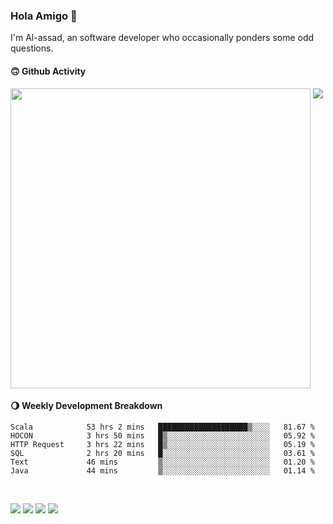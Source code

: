 ### Hola Amigo 🤣   

I'm Al-assad, an software developer who occasionally ponders some odd questions.  
 
#### 🙃 Github Activity 
<div>
  <img src="https://github-readme-stats.vercel.app/api?username=al-assad&show_icons=true" align="top" style="display: inline-block;" width="480"/>
  <img src="https://github-readme-stats.vercel.app/api/top-langs/?username=al-assad&hide=css,html&langs_count=8&layout=compact" align="top" style="display: inline-block;"/>
</div>

#### 🌖 Weekly Development Breakdown
<!--START_SECTION:waka-->

```text
Scala            53 hrs 2 mins   ████████████████████▒░░░░   81.67 %
HOCON            3 hrs 50 mins   █▒░░░░░░░░░░░░░░░░░░░░░░░   05.92 %
HTTP Request     3 hrs 22 mins   █▒░░░░░░░░░░░░░░░░░░░░░░░   05.19 %
SQL              2 hrs 20 mins   █░░░░░░░░░░░░░░░░░░░░░░░░   03.61 %
Text             46 mins         ▒░░░░░░░░░░░░░░░░░░░░░░░░   01.20 %
Java             44 mins         ▒░░░░░░░░░░░░░░░░░░░░░░░░   01.14 %
```

<!--END_SECTION:waka-->

<br>

<a href="https://twitter.com/Alassad_dev"><img src="https://img.shields.io/badge/Twitter-@Alassad__dev-blue?style=flat&logo=twitter" /></a>
<a href="https://t.me/alassad_dev"><img src="https://img.shields.io/badge/Telegram-@alassad__dev-orange?style=flat&logo=telegram" /></a>
<a href="https://assad.notion.site"><img src="https://img.shields.io/badge/Notion-Al--assad's_Blog-red?style=flat&logo=notion" /></a>
<a href="https://assad.notion.site/Notes-0dbfb98e35034fd5ba4a21cea8006145"><img src="https://img.shields.io/badge/Notion-Al--assad's_Note-yellow?style=flat&logo=notion" /></a>

